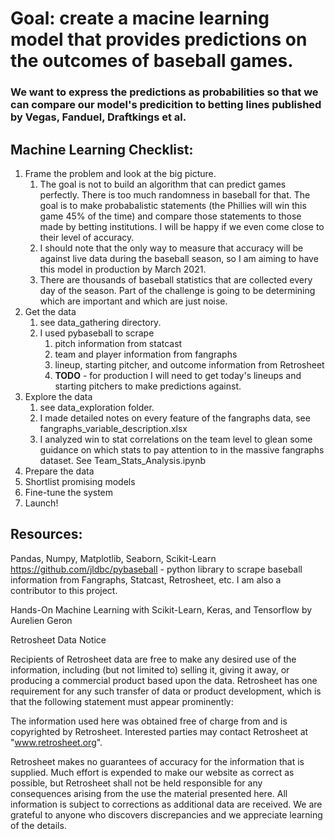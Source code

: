 # Goal: create a macine learning model that provides predictions on the outcomes of baseball games. 
### We want to express the predictions as probabilities so that we can compare our model's predicition to betting lines published by Vegas, Fanduel, Draftkings et al.

## Machine Learning Checklist:
1. Frame the problem and look at the big picture.
	1. The goal is not to build an algorithm that can predict games perfectly. There is too much randomness in baseball for that. The goal is to make probabalistic statements (the Phillies will win this game 45% of the time) and compare those statements to those made by betting institutions. I will be happy if we even come close to their level of accuracy. 
	1. I should note that the only way to measure that accuracy will be against live data during the baseball season, so I am aiming to have this model in production by March 2021.
	1. There are thousands of baseball statistics that are collected every day of the season. Part of the challenge is going to be determining which are important and which are just noise. 
1. Get the data
	1. see data_gathering directory. 
	1. I used pybaseball to scrape 
		1. pitch information from statcast 
		1. team and player information from fangraphs 
		1. lineup, starting pitcher, and outcome information from Retrosheet
		1. **TODO** - for production I will need to get today's lineups and starting pitchers to make predictions against.
1. Explore the data
	1. see data_exploration folder.
	1. I made detailed notes on every feature of the fangraphs data, see fangraphs_variable_description.xlsx
	1. I analyzed win to stat correlations on the team level to glean some guidance on which stats to pay attention to in the massive fangraphs dataset. See Team_Stats_Analysis.ipynb
1. Prepare the data
1. Shortlist promising models
1. Fine-tune the system
1. Launch!

## Resources:
Pandas, Numpy, Matplotlib, Seaborn, Scikit-Learn
https://github.com/jldbc/pybaseball - python library to scrape baseball information from Fangraphs, Statcast, Retrosheet, etc. I am also a contributor to this project.

Hands-On Machine Learning with Scikit-Learn, Keras, and Tensorflow by Aurelien Geron

Retrosheet Data Notice

Recipients of Retrosheet data are free to make any desired use of the information, including (but not limited to) selling it, giving it away, or producing a commercial product based upon the data. Retrosheet has one requirement for any such transfer of data or product development, which is that the following statement must appear prominently:

 The information used here was obtained free of
 charge from and is copyrighted by Retrosheet.  Interested
 parties may contact Retrosheet at "www.retrosheet.org".

Retrosheet makes no guarantees of accuracy for the information that is supplied. Much effort is expended to make our website as correct as possible, but Retrosheet shall not be held responsible for any consequences arising from the use the material presented here. All information is subject to corrections as additional data are received. We are grateful to anyone who discovers discrepancies and we appreciate learning of the details.
